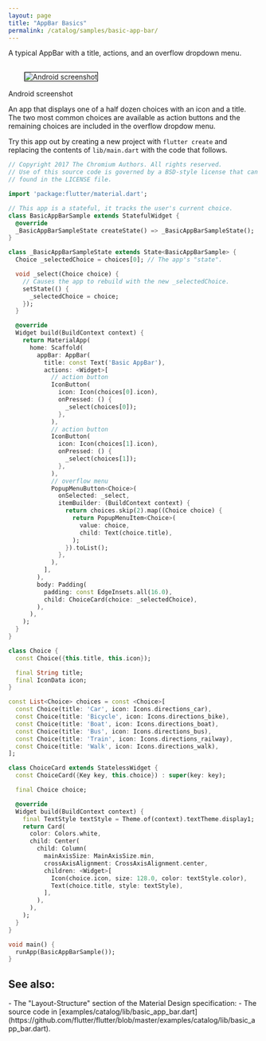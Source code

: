 ```yaml
---
layout: page
title: "AppBar Basics"
permalink: /catalog/samples/basic-app-bar/
---
```


A typical AppBar with a title, actions, and an overflow dropdown menu.

<p>
  <div class="container-fluid">
    <div class="row">
      <div class="col-lg-4">
        <div class="panel panel-default">
          <div class="panel-body" style="padding: 16px 32px;">
            <img style="border:1px solid #000000" src="https://storage.googleapis.com/flutter-catalog/cb4a54db8fb3726bf4293b9cc5cb12ce16883803/basic_app_bar_small.png" alt="Android screenshot" class="img-fluid">
          </div>
          <div class="panel-footer">
            Android screenshot
          </div>
        </div>
      </div>
    </div>
  </div>
</p>

An app that displays one of a half dozen choices with an icon and a title.
The two most common choices are available as action buttons and the remaining
choices are included in the overflow dropdow menu.

Try this app out by creating a new project with `flutter create` and replacing the contents of `lib/main.dart` with the code that follows.

```dart
// Copyright 2017 The Chromium Authors. All rights reserved.
// Use of this source code is governed by a BSD-style license that can be
// found in the LICENSE file.

import 'package:flutter/material.dart';

// This app is a stateful, it tracks the user's current choice.
class BasicAppBarSample extends StatefulWidget {
  @override
  _BasicAppBarSampleState createState() => _BasicAppBarSampleState();
}

class _BasicAppBarSampleState extends State<BasicAppBarSample> {
  Choice _selectedChoice = choices[0]; // The app's "state".

  void _select(Choice choice) {
    // Causes the app to rebuild with the new _selectedChoice.
    setState(() {
      _selectedChoice = choice;
    });
  }

  @override
  Widget build(BuildContext context) {
    return MaterialApp(
      home: Scaffold(
        appBar: AppBar(
          title: const Text('Basic AppBar'),
          actions: <Widget>[
            // action button
            IconButton(
              icon: Icon(choices[0].icon),
              onPressed: () {
                _select(choices[0]);
              },
            ),
            // action button
            IconButton(
              icon: Icon(choices[1].icon),
              onPressed: () {
                _select(choices[1]);
              },
            ),
            // overflow menu
            PopupMenuButton<Choice>(
              onSelected: _select,
              itemBuilder: (BuildContext context) {
                return choices.skip(2).map((Choice choice) {
                  return PopupMenuItem<Choice>(
                    value: choice,
                    child: Text(choice.title),
                  );
                }).toList();
              },
            ),
          ],
        ),
        body: Padding(
          padding: const EdgeInsets.all(16.0),
          child: ChoiceCard(choice: _selectedChoice),
        ),
      ),
    );
  }
}

class Choice {
  const Choice({this.title, this.icon});

  final String title;
  final IconData icon;
}

const List<Choice> choices = const <Choice>[
  const Choice(title: 'Car', icon: Icons.directions_car),
  const Choice(title: 'Bicycle', icon: Icons.directions_bike),
  const Choice(title: 'Boat', icon: Icons.directions_boat),
  const Choice(title: 'Bus', icon: Icons.directions_bus),
  const Choice(title: 'Train', icon: Icons.directions_railway),
  const Choice(title: 'Walk', icon: Icons.directions_walk),
];

class ChoiceCard extends StatelessWidget {
  const ChoiceCard({Key key, this.choice}) : super(key: key);

  final Choice choice;

  @override
  Widget build(BuildContext context) {
    final TextStyle textStyle = Theme.of(context).textTheme.display1;
    return Card(
      color: Colors.white,
      child: Center(
        child: Column(
          mainAxisSize: MainAxisSize.min,
          crossAxisAlignment: CrossAxisAlignment.center,
          children: <Widget>[
            Icon(choice.icon, size: 128.0, color: textStyle.color),
            Text(choice.title, style: textStyle),
          ],
        ),
      ),
    );
  }
}

void main() {
  runApp(BasicAppBarSample());
}
```

<h2>See also:</h2>
- The "Layout-Structure" section of the Material Design specification:
    <https://material.io/guidelines/layout/structure.html#structure-app-bar>
- The source code in [examples/catalog/lib/basic_app_bar.dart](https://github.com/flutter/flutter/blob/master/examples/catalog/lib/basic_app_bar.dart).
